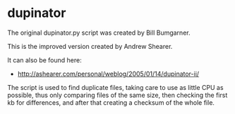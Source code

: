 dupinator
=========

The original dupinator.py script was created by Bill Bumgarner.

This is the improved version created by Andrew Shearer.

It can also be found here:
- http://ashearer.com/personal/weblog/2005/01/14/dupinator-ii/

The script is used to find duplicate files, taking care to use as little CPU as possible, thus only comparing files of the same size, then checking the first kb for differences, and after that creating a checksum of the whole file.

